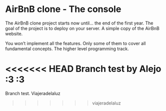 # AirBnB clone - The console

The AirBnB clone project starts now until… the end of the first year.
The goal of the project is to deploy on your server.
A simple copy of the AirBnB website.

You won’t implement all the features.
Only some of them to cover all fundamental concepts.
The higher level programming track.

<<<<<<< HEAD
Branch test by Alejo :3 :3
=======
Branch test.
Viajeradelaluz
>>>>>>> viajeradelaluz
